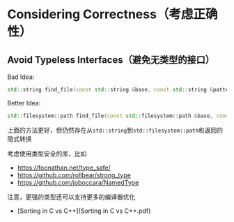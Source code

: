 # Considering Correctness（考虑正确性）

## Avoid Typeless Interfaces（避免无类型的接口）

Bad Idea:

```cpp
std::string find_file(const std::string &base, const std::string &pattern);
```

Better Idea:

```cpp
std::filesystem::path find_file(const std::filesystem::path &base, const std::regex &pattern);
```

上面的方法更好，但仍然存在从`std::string`到`std::filesystem::path`和返回的隐式转换

考虑使用类型安全的库，比如

- https://foonathan.net/type_safe/
- https://github.com/rollbear/strong_type
- https://github.com/joboccara/NamedType

注意，更强的类型还可以支持更多的编译器优化

- [Sorting in C vs C++](Sorting in C vs C++.pdf)